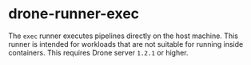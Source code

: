 # drone-runner-exec

The `exec` runner executes pipelines directly on the host machine. This runner is intended for workloads that are not suitable for running inside containers. This requires Drone server `1.2.1` or higher.
